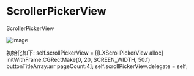 # ScrollerPickerView
ScrollerPickerView

![image](https://github.com/xl20071926/ScrollerPickerView/ScrollPickerViewDemo.gif)

初始化如下:
self.scrollPickerView = [[LXScrollPickerView alloc] initWithFrame:CGRectMake(0, 20, SCREEN_WIDTH, 50.f) buttonTitleArray:arr pageCount:4];
self.scrollPickerView.delegate = self;
